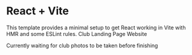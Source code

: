 # React + Vite

This template provides a minimal setup to get React working in Vite with HMR and some ESLint rules.
Club Landing Page Website

Currently waiting for club photos to be taken before finishing 
